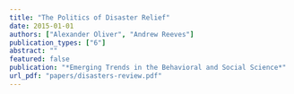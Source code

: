 ```yaml
---
title: "The Politics of Disaster Relief"
date: 2015-01-01
authors: ["Alexander Oliver", "Andrew Reeves"]
publication_types: ["6"]
abstract: ""
featured: false
publication: "*Emerging Trends in the Behavioral and Social Science*"
url_pdf: "papers/disasters-review.pdf"
---
```


